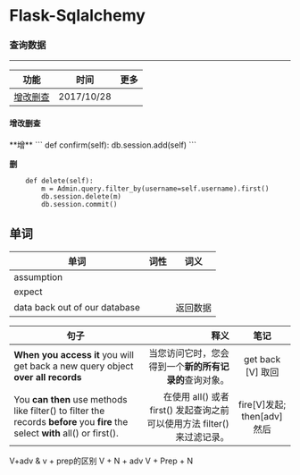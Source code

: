 # Flask-Sqlalchemy

### 查询数据
---

|功能|时间|更多|
|---|---|---|
|[增改删查](#1)|2017/10/28||

<h4 id='1'>增改删查</h4>
**增**  
```
	def confirm(self):
		db.session.add(self)
```

**删**  
```
    def delete(self):
        m = Admin.query.filter_by(username=self.username).first()
        db.session.delete(m)
        db.session.commit()
```


## 单词
| 单词       | 词性   |  词义  |
| --------   | -----:  | :----:  |
|assumption|||
|expect|||
|data back out of our database||返回数据|

| 句子       | 释义   |  笔记  |
| --------   | -----:  | :----:  |
|**When you access it** you will get back a new query object **over all records**|当您访问它时，您会得到一个**新的所有记录的**查询对象。|get back [V] 取回<br>|
|You **can then** use methods like filter() to filter the records **before** you **fire** the select **with** all() or first().|在使用 all() 或者 first() 发起查询之前可以使用方法 filter() 来过滤记录。|fire[V]发起;<br>then[adv]然后|

V+adv & v + prep的区别
V + N + adv
V + Prep + N